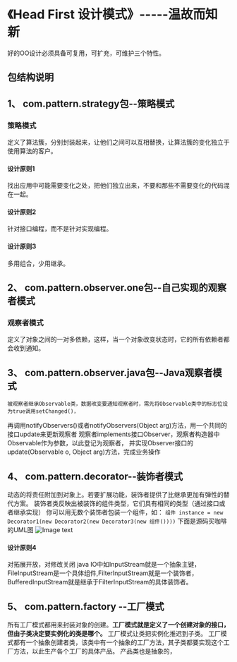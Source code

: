 # 《Head First 设计模式》-----温故而知新
好的OO设计必须具备可复用，可扩充，可维护三个特性。

## 包结构说明
## 1、 com.pattern.strategy包--策略模式
### 策略模式
定义了算法簇，分别封装起来，让他们之间可以互相替换，让算法簇的变化独立于使用算法的客户。
#### 设计原则1
找出应用中可能需要变化之处，把他们独立出来，不要和那些不需要变化的代码混在一起。
#### 设计原则2
针对接口编程，而不是针对实现编程。
#### 设计原则3
多用组合，少用继承。

## 2、 com.pattern.observer.one包--自己实现的观察者模式
### 观察者模式
定义了对象之间的一对多依赖，这样，当一个对象改变状态时，它的所有依赖者都会收到通知。

## 3、 com.pattern.observer.java包--Java观察者模式
    被观察者继承Observable类，数据改变要通知观察者时，需先将Observable类中的标志位设为true调用setChanged()，
再调用notifyObservers()或者notifyObservers(Object arg)方法，用一个共同的接口update来更新观察者
    观察者implements接口Observer，观察者构造器中Observable作为参数，以此登记为观察者，
并实现Observer接口的update(Observable o, Object arg)方法，完成业务操作

## 4、 com.pattern.decorator--装饰者模式
动态的将责任附加到对象上。若要扩展功能，装饰者提供了比继承更加有弹性的替代方案。
装饰者类反映出被装饰的组件类型，它们具有相同的类型（通过接口或者继承实现）
你可以用无数个装饰者包装一个组件，如：
```组件 instance = new Decorator1(new Decorator2(new Decorator3(new 组件())))```
下面是源码买咖啡的UML图
![Image text](https://github.com/tangquanbin/learn-design-patterns/blob/master/img/zs.png)
#### 设计原则4
对拓展开放，对修改关闭
java IO中如InputStream就是一个抽象主键，FileInputStream是一个具体组件,FilterInputStream就是一个装饰者，
BufferedInputStream就是继承于FilterInputStream的具体装饰者。

## 5、 com.pattern.factory --工厂模式
所有工厂模式都用来封装对象的创建。**工厂模式就是定义了一个创建对象的接口，但由子类决定要实例化的类是哪个。**
工厂模式让类把实例化推迟到子类。
工厂模式都有一个抽象创建者类，该类中有一个抽象的工厂方法，其子类都要实现这个工厂方法，以此生产各个工厂的具体产品。
产品类也是抽象的，